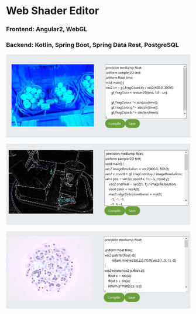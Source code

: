 # Web Shader Editor

  ### Frontend: Angular2, WebGL
  
  ### Backend: Kotlin, Spring Boot, Spring Data Rest, PostgreSQL

![me](content/img.png)

![me](content/img_1.png)

![me](content/img_2.png)

